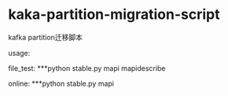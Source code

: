 # kaka-partition-migration-script
kafka partition迁移脚本

usage:

file_test:
***python stable.py mapi mapidescribe

online:
***python stable.py mapi
